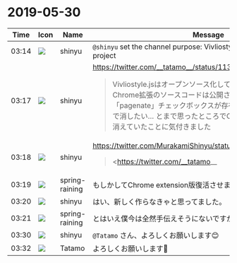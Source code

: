 # 2019-05-30

|Time|Icon|Name|Message|
|---|---|---|---|
|03:14|![](https://avatars.slack-edge.com/2018-04-27/354445776386_e258f5ed5ba887b08668_72.jpg)|shinyu|`@shinyu` set the channel purpose: Vivliostyle Chrome Extension project|
|03:17|![](https://avatars.slack-edge.com/2018-04-27/354445776386_e258f5ed5ba887b08668_72.jpg)|shinyu|<https://twitter.com/__tatamo__/status/1133596530798022656><br><blockquote>Vivliostyle.jsはオープンソース化しているけれど、VivliostyleのChrome拡張のソースコードは公開されていないんだろうか、「pagenate」チェックボックスが存在する意味がない気がするので消したい… とまで思ったところでChrome拡張自体がストアから消えていたことに気付きました</blockquote>|
|03:18|![](https://avatars.slack-edge.com/2018-04-27/354445776386_e258f5ed5ba887b08668_72.jpg)|shinyu|<https://twitter.com/MurakamiShinyu/status/1133927861562163200><br><blockquote><https://twitter.com/__tatamo__|@__tatamo__> こんにちは。オープンソースのVivliostyleの管理人です。かつて公開されていたChrome拡張はオープンソース化されていなくて、その権利は私たちにないので、新しいオープンソース版のVivliostyle Chrome拡張を作りたいですが、余力がなくて着手できてません。開発協力してくれる人が欲しいです‼️</blockquote>|
|03:19|![](https://secure.gravatar.com/avatar/1ac180f0868137292905c311b5fff781.jpg?s=72&d=https%3A%2F%2Fa.slack-edge.com%2Fdf10d%2Fimg%2Favatars%2Fava_0021-72.png)|spring-raining|もしかしてChrome extension版復活させますか！？|
|03:20|![](https://avatars.slack-edge.com/2018-04-27/354445776386_e258f5ed5ba887b08668_72.jpg)|shinyu|はい、新しく作らなきゃと思ってました。|
|03:21|![](https://secure.gravatar.com/avatar/1ac180f0868137292905c311b5fff781.jpg?s=72&d=https%3A%2F%2Fa.slack-edge.com%2Fdf10d%2Fimg%2Favatars%2Fava_0021-72.png)|spring-raining|とはいえ僕今は全然手伝えそうにないですが…|
|03:30|![](https://avatars.slack-edge.com/2018-04-27/354445776386_e258f5ed5ba887b08668_72.jpg)|shinyu|`@Tatamo` さん、よろしくお願いします😊|
|03:32|![](https://avatars.slack-edge.com/2019-05-30/650001895792_f66fc28acfc0069d240e_72.png)|Tatamo|よろしくお願いします🙇|
